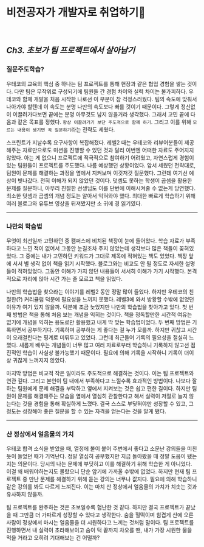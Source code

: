 # 비전공자가 개발자로 취업하기🚀

<br>

## _Ch3. 초보가 팀 프로젝트에서 살아남기_

### 질문주도학습?
<p>

우테코의 교육의 핵심 중 하나는 팀 프로젝트를 통해 현장과 같은 협업 경험을 쌓는 것이다. 다만 팀은 무작위로 구성되기에 팀원들 간 경험 차이와 실력 차이는 불가피하다. 우테코와 함께 개발을 처음 시작한 나로선 이 부분이 참 걱정스러웠다. 팀의 속도에 맞춰서 나아가야 할텐데 이 속도는 분명 나만의 속도보다 빠를 것이기 때문이다. 그렇게 정신없이 이끌려가다보면 끝에는 분명 아무것도 남지 않을거라 생각했다. 그래서 고민 끝에 다음과 같은 목표를 정했다. `항상 이끌려가기 보단 주도적으로 함께 하기`. 그리고 이를 위해 `모르는 내용이 생기면 꼭 질문하기`라는 전략도 세웠다.

</p>
<p>

스프린트가 지날수록 요구사항이 복잡해졌다. 레벨2 때는 우테코와 리뷰어분들이 제공해주는 자료만으로도 미션을 진행할 수 있던 것과 달리 이번엔 어떠한 자료도 주어지지 않았다. 아는 게 없으니 프로젝트에 적극적으로 참여하기 어려웠고, 자연스럽게 경험이 있는 팀원들이 프로젝트를 주도했다. 나름 예상했던 상황이었다. 앞서 세웠던 전략대로, 팀원이 문제를 해결하는 과정을 옆에서 지켜보며 이것저것 질문했다. 그런데 여기선 예상이 빗나갔다. 전혀 이해가 되지 않았던 것이다. 덧셈도 못하는 학생이 곱셈을 활용한 문제를 질문하니, 아무리 친절한 선생님도 이를 단번에 이해시켜줄 수 없는게 당연했다. 최소한 덧셈과 곱셈의 개념 정도는 알아서 익혀와야 했다. 최대한 빠르게 학습하기 위해 여러 블로그와 유튜브 영상을 뒤져봤지만 소 귀에 경 읽기였다.

</p>

***
### 나만의 학습법
<p>

무엇이 최선일까 고민하던 중 캠퍼스에 비치된 책장이 눈에 들어왔다. 학습 자료가 부족하다고 느낀 적이 없어서 그동안 눈길조차 주지 않았는데 생각보다 많은 책들이 꽂혀있었다. 그 중에는 내가 고민하던 키워드가 그대로 제목에 적혀있는 책도 있었다. 책장 앞에 서서 별 생각 없이 책을 읽기 시작했다. 블로그와는 비교도 안 될 정도로 자세한 설명들이 적혀있었다. 그동안 이해가 가지 않던 내용들이 서서히 이해가 가기 시작했다. 본격적으로 자리에 앉아 시간 가는 줄 모르고 책을 읽었다.

</p>
<p>

나만의 학습법을 찾으라는 이야기를 레벨2 동안 정말 많이 들었다. 하지만 우테코의 친절한(?) 커리큘럼 덕분에 필요성을 느끼지 못했다. 레벨3에 와서 방황할 수밖에 없었던 이유가 여기 있지 않을까. 덕분에 조금 늦었지만 나만의 학습법을 찾아가고 있다. 첫 번째 방법은 책을 통해 처음 보는 개념을 익히는 것이다. 책을 정독할만한 시간적 여유는 없기에 개념을 익히는 용도로만 활용했고 내게 딱 맞는 학습법이었다. 두 번째 방법은 기록하면서 공부하기다. 기록하며 공부하는 게 좋다는 걸 누가 모를까. 하지만 귀찮고 시간이 오래걸린다는 핑계로 미뤄두고 있었다. 그런데 최근들어 기록의 필요성을 절실히 느꼈다. 새롭게 배우는 개념들이 너무 많고 여러 자료로부터 학습하니 기록하지 않고선 점진적인 학습이 사실상 불가능했기 때문이다. 필요에 의해 기록을 시작하니 기록이 더이상 귀찮게 느껴지지 않았다.

</p> 

<p>

마지막 방법은 비교적 작은 일이라도 주도적으로 해결하는 것이다. 이는 팀 프로젝트와 연관 깊다. 그리고 본인이 팀 내에서 부족하다고 느낄수록 효과적인 방법이다. 나보다 잘하는 팀원에게 문제 해결을 부탁하고 옆에서 지켜보는 것은 쉽고 편한 길이다. 하지만 팀원이 문제를 해결해주는 모습을 옆에서 열심히 관찰한다고 해서 실력이 저절로 늘지 않는다는 것을 경험을 통해 확실하게 느꼈다. 결국 스스로 부딪혀야만 성장할 수 있고, 그 정도는 성장해야 좋은 질문을 할 수 있는 자격을 얻는다는 것을 알게 됐다.

</p>

***
### 산 정상에서 얼음물의 가치

<p>

우테코 합격 소식을 받았을 때, 열정에 불이 붙어 주변에서 좋다고 소문난 강의들을 미친듯이 들었던 때가 기억난다. 정말 열심히 공부했지만 지금 돌아봤을 때 정말 도움이 됐는지는 의문이다. 당시의 나는 문제에 부딪히고 이를 해결하기 위해 학습한 게 아니었다. 이걸 왜 배워야하는지도 몰랐으니 단순 암기에 가까울 수밖에 없었다. 하지만 현재 팀 프로젝트 중 만난 문제를 해결하기 위해 듣는 강의는 너무나 값지다. 필요에 의해 학습하니 같은 강의를 봐도 다르게 느껴진다. 이는 마치 산 정상에서 얼음물의 가치가 치솟는 것과 유사하지 않을까. 

</p>
<p>

팀 프로젝트를 완주하는 것은 초보일수록 험난한 것 같다. 하지만 결국 프로젝트가 끝났을 때 그만큼 더 가파르게 성장할 수 있다고 생각한다. 숨을 헐떡이며 힘겹게 산에 오른 사람이 정상에서 마시는 얼음물을 더 시원하다고 느끼는 것처럼 말이다. 팀 프로젝트를 진행하면서 내 실력이 초라해보이고 숨이 턱 끝까지 차오를 땐, 내가 가장 시원한 물을 먹을 거라고 오히려 기대해보는 건 어떨까? 

</p>
